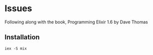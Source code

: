 # Issues

Following along with the book, Programming Elixir 1.6 by Dave Thomas

## Installation

`iex -S mix`

